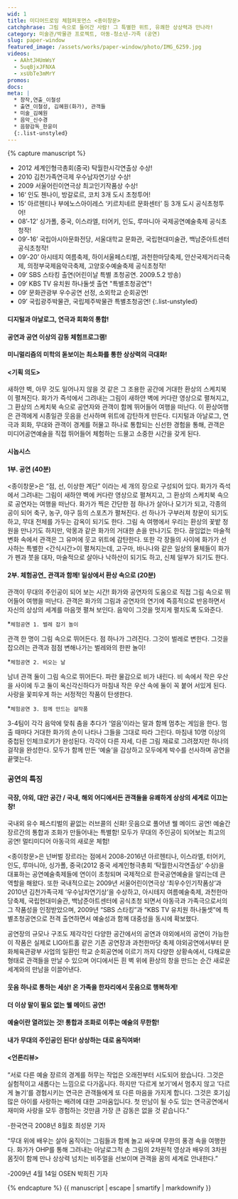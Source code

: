 ```yaml
---
wid: 1
title: 미디어드로잉 체험퍼포먼스 <종이창문>
catchphrase: 그림 속으로 들어간 사람! 그 특별한 위트, 유쾌한 상상력과 만나라!
category: 미술관/박물관 프로젝트, 아동-청소년-가족 (공연)
slug: paper-window
featured_image: /assets/works/paper-window/photo/IMG_6259.jpg
videos:
  - AAhtJHUmWsY
  - 5uqBjxJFNXA
  - xsUbTe3mMrY
promos:
docs:
meta: |
  * 창작,연출_이철성
  * 출연_이철성, 김혜원(화가), 관객들
  * 미술_김혜원
  * 음악_신수경
  * 음향감독_한윤미
  {:.list-unstyled}
---
```

{% capture manuscript %}
* 2012 세계인형극총회(중국) 탁월한시각연출상 수상!
* 2010 김천가족연극제 우수남자연기상 수상!
* 2009 서울어린이연극상 최고인기작품상 수상!
* 16‘ 인도 첸나이, 방갈로르, 코치 3개 도시 초청투어!
* 15‘ 아르헨티나 부에노스아이레스 ‘키르치네르 문화센터’ 등 3개 도시 공식초청투어!
* 08’-12’ 싱가폴, 중국, 이스라엘, 터어키, 인도, 루마니아 국제공연예술축제 공식초청작!
* 09’-16’ 국립아시아문화전당, 서울대학교 문화관, 국립현대미술관, 백남준아트센터 공식초청작!
* 09’-20’ 아시테지 여름축제, 하이서울페스티벌, 과천한마당축제, 안산국제거리극축제, 의정부국제음악극축제, 고양호수예술축제 공식초청작!
* 09‘ SBS 스타킹 출연(어린이날 특별 초청공연. 2009.5.2 방송)
* 09‘ KBS TV 유치원 하나둘셋 출연 "특별초청공연"!
* 09‘ 문화관광부 우수공연 선정, 소외학교 순회공연!
* 09’ 국립광주박물관, 국립제주박물관 특별초청공연!
{:.list-unstyled}

#### 디지털과 아날로그, 연극과 회화의 통합!

#### 공연과 공연 이상의 감동 체험프로그램!

#### 미니멀리즘의 미학의 돋보이는 최소화를 통한 상상력의 극대화!


#### <기획 의도>

 새하얀 벽, 아무 것도 일어나지 않을 것 같은 그 조용한 공간에 거대한 환상의 스케치북이 펼쳐진다. 화가가 즉석에서 그려내는 그림이 새하얀 벽에 커다란 영상으로 펼쳐지고, 그 환상의 스케치북 속으로 공연자와 관객이 함께 뛰어들어 여행을 떠난다. 이 환상여행은 관객에게 시종일관 웃음을 선사하며 위트에 감탄하게 만든다. 디지털과 아날로그, 연극과 회화, 무대와 관객이 경계를 허물고 하나로 통합되는 신선한 경험을 통해, 관객은 미디어공연예술을 직접 뛰어들어 체험하는 드물고 소중한 시간을 갖게 된다.


#### 시놉시스

#### 1부. 공연 (40분)

 <종이창문>은 “점, 선, 이상한 계단” 이라는 세 개의 장으로 구성되어 있다. 화가가 즉석에서 그려내는 그림이 새하얀 벽에 커다란 영상으로 펼쳐지고, 그 환상의 스케치북 속으로 공연자는 여행을 떠난다. 화가가 찍은 간단한 점 하나가 살아나 모기가 되고, 각종의 공이 되어 축구, 농구, 야구 등의 스포츠가 펼쳐진다. 선 하나가 구부러져 창문이 되기도 하고, 무대 전체를 가두는 감옥이 되기도 한다. 그림 속 여행에서 우리는 환상의 꽃밭 정원을 만나기도 하지만, 악몽과 같은 화가의 거대한 손을 만나기도 한다. 끊임없는 마술적 변화 속에서 관객은 그 유머에 웃고 위트에 감탄한다.
 또한 각 장들의 사이에 화가가 선사하는 특별한 <간식시간>이 펼쳐지는데, 고구마, 바나나와 같은 일상의 물체들이 화가가 펜과 붓을 대자, 마술적으로 살아나 낙하산이 되기도 하고, 신체 일부가 되기도 한다.

#### 2부. 체험공연_ 관객과 함께! 일상에서 환상 속으로 (20분)

관객이 무대의 주인공이 되어 보는 시간! 화가와 공연자의 도움으로 직접 그림 속으로 뛰어들어 여행을 떠난다. 관객은 화가의 그림과 공연자의 연기에 즉흥적으로 반응하면서 자신의 상상의 세계를 마음껏 펼쳐 보인다. 음악이 그것을 멋지게 펼치도록 도와준다.

*`체험공연 1. 벌레 잡기 놀이`

관객 한 명이 그림 속으로 뛰어든다. 점 하나가 그려진다. 그것이 벌레로 변한다. 그것을 잡으려는 관객과 점점 변해나가는 벌레와의 한판 놀이!

*`체험공연 2. 비오는 날`

남녀 관객 둘이 그림 속으로 뛰어든다. 파란 물감으로 비가 내린다. 비 속에서 작은 우산을 사이에 두고 둘이 옥신각신하다가 마침내 작은 우산 속에 둘이 꼭 붙어 서있게 된다. 사랑을 꽃피우게 하는 서정적인 작품이 탄생한다.

*`체험공연 3. 함께 만드는 걸작품`

3-4팀이 각각 음악에 맞춰 춤을 추다가 ‘얼음’이라는 말과 함께 멈추는 게임을 한다. 멈출 때마다 거대한 화가의 손이 나타나 그들을 그대로 따라 그린다. 마침내 10명 이상의 중첩된 인체크로키가 완성된다. 각각이 다른 자세, 다른 그림 재료로 그려졌지만 하나의 걸작을 완성한다. 모두가 함께 만든 ‘예술’을 감상하고 모두에게 박수를 선사하며 공연을 끝맺는다.


### 공연의 특징

#### 극장, 야외, 대안 공간 / 국내, 해외 어디에서든 관객들을 유쾌하게 상상의 세계로 이끄는 창!

국내외 유수 페스티벌의 끝없는 러브콜의 신화! 웃음으로 풀어낸 웰 메이드 공연! 예술간 장르간의 통합과 조화가 만들어내는 특별함! 모두가 무대의 주인공이 되어보는 최고의 공연! 멀티미디어 아동극의 새로운 체험!

<종이창문>은 넌버벌 장르라는 점에서 2008-2016년 아르헨티나, 이스라엘, 터어키, 인도, 루마니아, 싱가폴, 중국(2012 중국 세계인형극총회 ‘탁월한시각연출상’ 수상)을 대표하는 공연예술축제들에 연이이 초청되며 국제적으로 한국공연예술을 알리는데 큰 역할을 해왔다. 또한 국내적으로는 2009년 서울어린이연극상 ‘최우수인기작품상’과 2010년 김천가족극제 ‘우수남자연기상’을 수상하고, 아시테지 여름예술축제, 과천한마당축제, 국립현대미술관, 백남준아트센터에 공식초청 되면서 아동극과 가족극으로서의 그 작품성을 인정받았으며, 2009년 “SBS 스타킹”과 “KBS TV 유치원 하나둘셋”에 특별초청공연으로 전격 출연하면서 예술성과 함께 대중성을 동시에 확보했다.

공연장의 규모나 구조도 제각각인 다양한 공간에서의 공연과 야외에서의 공연이 가능한 이 작품은 실제로 LIG아트홀 같은 기존 공연장과 과천한마당 축제 야외공연에서부터 문화체육관광부 사업의 일환인 학교 순회공연에 이르기 까지 다양한 상황속에서, 다채로운 형태로 관객들을 만날 수 있으며 어디에서든 흰 벽 위에 환상의 창을 만드는 순간 새로운 세계와의 만남을 이끌어낸다.

#### 웃음 하나로 통하는 세상! 온 가족을 한자리에서 웃음으로 행복하게!

#### 더 이상 말이 필요 없는 웰 메이드 공연!

#### 예술이란 열려있는 것! 통합과 조화로 이루는 예술의 무한함!

#### 내가 무대의 주인공인 된다! 상상하는 대로 움직여봐!


#### <언론리뷰>

“서로 다른 예술 장르의 경계를 허무는 작업은 오래전부터 시도되어 왔습니다. 그것은 실험적이고 새롭다는 느낌으로 다가옵니다. 하지만 ‘다르게 보기’에서 멈추지 않고 ‘다르게 놀기’를 경험시키는 연극은 관객들에게 또 다른 마음을 가지게 합니다. 그것은 호기심 많은 아이를 사랑하는 배려에 대한 고마움입니다. 첫 만남이 될 수도 있는 연극공연에서 재미와 사랑을 모두 경험하는 것만큼 가장 큰 감동은 없을 것 같습니다.”

-한국연극 2008년 8월호 최성문 기자

“무대 위에 배우는 살아 움직이는 그림들과 함께 놀고 싸우며 무한의 풍경 속을 여행한다. 화가가 OHP를 통해 그려내는 아날로그적 손 그림의 2차원적 영상과 배우의 3차원 몸짓이 함께 만나 상상력 넘치는 비주얼을 선보이며 관객을 꿈의 세계로 안내한다.”

-2009년 4월 14일 OSEN 박희진 기자


{% endcapture %}
{{ manuscript | escape | smartify | markdownify }}
